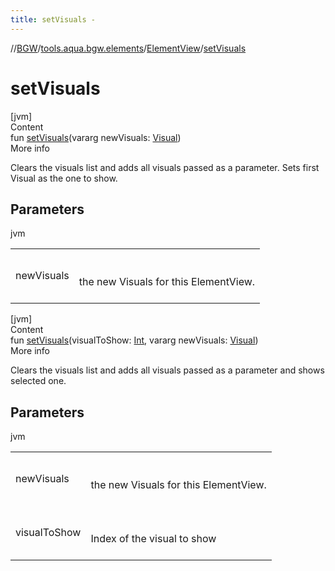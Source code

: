 ```yaml
---
title: setVisuals -
---
```

//[BGW](../../../index.md)/[tools.aqua.bgw.elements](../index.md)/[ElementView](index.md)/[setVisuals](set-visuals.md)



# setVisuals  
[jvm]  
Content  
fun [setVisuals](set-visuals.md)(vararg newVisuals: [Visual](../../tools.aqua.bgw.visual/-visual/index.md))  
More info  


Clears the visuals list and adds all visuals passed as a parameter. Sets first Visual as the one to show.



## Parameters  
  
jvm  
  
| | |
|---|---|
| <a name="tools.aqua.bgw.elements/ElementView/setVisuals/#kotlin.Array[tools.aqua.bgw.visual.Visual]/PointingToDeclaration/"></a>newVisuals| <a name="tools.aqua.bgw.elements/ElementView/setVisuals/#kotlin.Array[tools.aqua.bgw.visual.Visual]/PointingToDeclaration/"></a><br><br>the new Visuals for this ElementView.<br><br>|
  
  


[jvm]  
Content  
fun [setVisuals](set-visuals.md)(visualToShow: [Int](https://kotlinlang.org/api/latest/jvm/stdlib/kotlin/-int/index.html), vararg newVisuals: [Visual](../../tools.aqua.bgw.visual/-visual/index.md))  
More info  


Clears the visuals list and adds all visuals passed as a parameter and shows selected one.



## Parameters  
  
jvm  
  
| | |
|---|---|
| <a name="tools.aqua.bgw.elements/ElementView/setVisuals/#kotlin.Int#kotlin.Array[tools.aqua.bgw.visual.Visual]/PointingToDeclaration/"></a>newVisuals| <a name="tools.aqua.bgw.elements/ElementView/setVisuals/#kotlin.Int#kotlin.Array[tools.aqua.bgw.visual.Visual]/PointingToDeclaration/"></a><br><br>the new Visuals for this ElementView.<br><br>|
| <a name="tools.aqua.bgw.elements/ElementView/setVisuals/#kotlin.Int#kotlin.Array[tools.aqua.bgw.visual.Visual]/PointingToDeclaration/"></a>visualToShow| <a name="tools.aqua.bgw.elements/ElementView/setVisuals/#kotlin.Int#kotlin.Array[tools.aqua.bgw.visual.Visual]/PointingToDeclaration/"></a><br><br>Index of the visual to show<br><br>|
  
  



